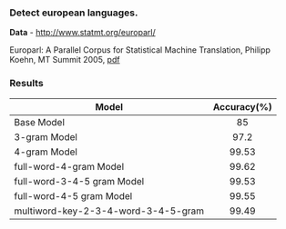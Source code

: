 ### Detect european languages. 

**Data** - http://www.statmt.org/europarl/

Europarl: A Parallel Corpus for Statistical Machine Translation, Philipp Koehn, MT Summit 2005, [pdf](#http://homepages.inf.ed.ac.uk/pkoehn/publications/europarl-mtsummit05.pdf)

### **Results**

| Model        | Accuracy(%)         |
| ------------- |:-------------:|
| Base Model     | 85 |
| 3-gram Model     | 97.2      |
| 4-gram Model | 99.53      |
| full-word-4-gram Model | 99.62      |
| full-word-3-4-5 gram Model | 99.53      |
| full-word-4-5 gram Model | 99.55     |
| multiword-key-2-3-4-word-3-4-5-gram | 99.49 |